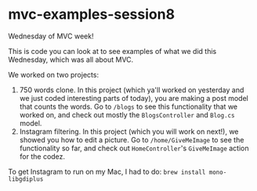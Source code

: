 # mvc-examples-session8
Wednesday of MVC week!

This is code you can look at to see examples of what we did this Wednesday, which was all about MVC.

We worked on two projects:
1. 750 words clone. In this project (which ya'll worked on yesterday and we just coded interesting parts of today), you are making a post model that counts the words. Go to `/blogs` to see this functionality that we worked on, and check out mostly the `BlogsController` and `Blog.cs` model.
1. Instagram filtering. In this project (which you will work on next!), we showed you how to edit a picture. Go to `/home/GiveMeImage` to see the functionality so far, and check out `HomeController`'s `GiveMeImage` action for the codez.

To get Instagram to run on my Mac, I had to do: `brew install mono-libgdiplus`
